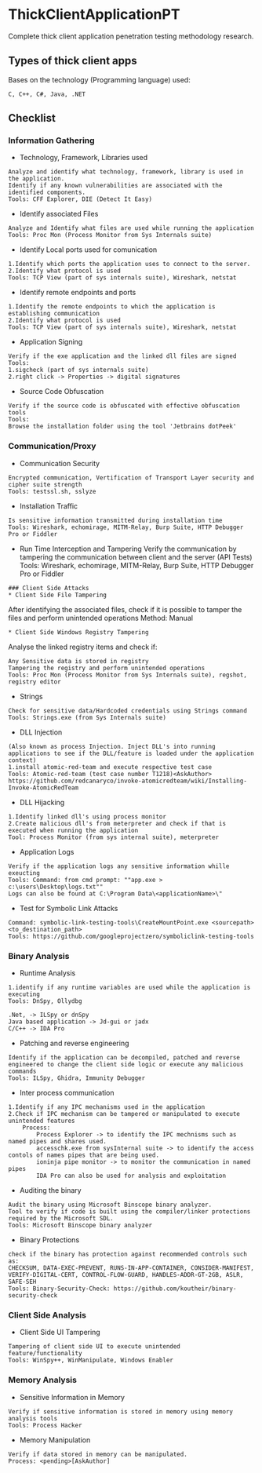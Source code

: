 # ThickClientApplicationPT
Complete thick client application penetration testing methodology research.
## Types of thick client apps
Bases on the technology (Programming language) used:
```
C, C++, C#, Java, .NET
```
## Checklist
### Information Gathering
* Technology, Framework, Libraries used
```
Analyze and identify what technology, framework, library is used in the application.
Identify if any known vulnerabilities are associated with the identified components.
Tools: CFF Explorer, DIE (Detect It Easy)
```
* Identify associated Files
```
Analyze and Identify what files are used while running the application
Tools: Proc Mon (Process Monitor from Sys Internals suite)
```
* Identify Local ports used for comunication
```
1.Identify which ports the application uses to connect to the server.
2.Identify what protocol is used
Tools: TCP View (part of sys internals suite), Wireshark, netstat
```
* Identify remote endpoints and ports
```
1.Identify the remote endpoints to which the application is establishing communication
2.Identify what protocol is used
Tools: TCP View (part of sys internals suite), Wireshark, netstat
```
* Application Signing
```
Verify if the exe application and the linked dll files are signed
Tools:
1.sigcheck (part of sys internals suite)
2.right click -> Properties -> digital signatures
```
* Source Code Obfuscation
```
Verify if the source code is obfuscated with effective obfuscation tools
Tools:
Browse the installation folder using the tool 'Jetbrains dotPeek'
```
### Communication/Proxy
* Communication Security
```
Encrypted communication, Vertification of Transport Layer security and cipher suite strength
Tools: testssl.sh, sslyze
```
* Installation Traffic
```
Is sensitive information transmitted during installation time
Tools: Wireshark, echomirage, MITM-Relay, Burp Suite, HTTP Debugger Pro or Fiddler
```
* Run Time Interception and Tampering
Verify the communication by tampering the communication between client and the server (API Tests)
Tools: Wireshark, echomirage, MITM-Relay, Burp Suite, HTTP Debugger Pro or Fiddler
```    
### Client Side Attacks
* Client Side File Tampering
```
After identifying the associated files, check if it is possible to tamper the files and perform unintended operations
Method: Manual
```
* Client Side Windows Registry Tampering
```
Analyse the linked registry items and check if:
```
Any Sensitive data is stored in registry
Tampering the registry and perform unintended operations
Tools: Proc Mon (Process Monitor from Sys Internals suite), regshot, registry editor
```
* Strings
```
Check for sensitive data/Hardcoded credentials using Strings command
Tools: Strings.exe (from Sys Internals suite)
```
* DLL Injection
```
(Also known as process Injection. Inject DLL's into running applications to see if the DLL/feature is loaded under the application context)
1.install atomic-red-team and execute respective test case
Tools: Atomic-red-team (test case number T1218)<AskAuthor>
https://github.com/redcanaryco/invoke-atomicredteam/wiki/Installing-Invoke-AtomicRedTeam
```
* DLL Hijacking
```
1.Identify linked dll's using process monitor
2.Create malicious dll's from meterpreter and check if that is executed when running the application
Tool: Process Monitor (from sys internal suite), meterpreter
```
* Application Logs
```
Verify if the application logs any sensitive information whille exeucting
Tools: Command: from cmd prompt: ""app.exe > c:\users\Desktop\logs.txt""
Logs can also be found at C:\Program Data\<applicationName>\"
```
* Test for Symbolic Link Attacks
```
Command: symbolic-link-testing-tools\CreateMountPoint.exe <sourcepath> <to_destination_path>
Tools: https://github.com/googleprojectzero/symboliclink-testing-tools
```
### Binary Analysis
* Runtime Analysis
```
1.identify if any runtime variables are used while the application is executing
Tools: DnSpy, Ollydbg

.Net, -> ILSpy or dnSpy
Java based application -> Jd-gui or jadx
C/C++ -> IDA Pro
```
* Patching and reverse engineering
```
Identify if the application can be decompiled, patched and reverse engineered to change the client side logic or execute any malicious commands
Tools: ILSpy, Ghidra, Immunity Debugger
```
* Inter process communication
```
1.Identify if any IPC mechanisms used in the application
2.Check if IPC mechanism can be tampered or manipulated to execute unintended features
	Process:
		Process Explorer -> to identify the IPC mechnisms such as named pipes and shares used.
		accesschk.exe from sysInternal suite -> to identify the access contols of names pipes that are being used.
		ioninja pipe monitor -> to monitor the communication in named pipes
		IDA Pro can also be used for analysis and exploitation
```
* Auditing the binary
```
Audit the binary using Microsoft Binscope binary analyzer.
Tool to verify if code is built using the compiler/linker protections required by the Microsoft SDL.
Tools: Microsoft Binscope binary analyzer
```
* Binary Protections
```
check if the binary has protection against recommended controls such as:
CHECKSUM, DATA-EXEC-PREVENT, RUNS-IN-APP-CONTAINER, CONSIDER-MANIFEST, VERIFY-DIGITAL-CERT, CONTROL-FLOW-GUARD, HANDLES-ADDR-GT-2GB, ASLR, SAFE-SEH
Tools: Binary-Security-Check: https://github.com/koutheir/binary-security-check
```
### Client Side Analysis
* Client Side UI Tampering
```
Tampering of client side UI to execute unintended feature/functionality
Tools: WinSpy++, WinManipulate, Windows Enabler
```
### Memory Analysis
* Sensitive Information in Memory
```
Verify if sensitive information is stored in memory using memory analysis tools
Tools: Process Hacker
```
* Memory Manipulation
````
Verify if data stored in memory can be manipulated.
Process: <pending>[AskAuthor]
````
